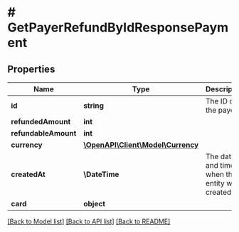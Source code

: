 # # GetPayerRefundByIdResponsePayment

## Properties

Name | Type | Description | Notes
------------ | ------------- | ------------- | -------------
**id** | **string** | The ID of the payer |
**refundedAmount** | **int** |  |
**refundableAmount** | **int** |  |
**currency** | [**\OpenAPI\Client\Model\Currency**](Currency.md) |  |
**createdAt** | **\DateTime** | The date and time when the entity was created |
**card** | **object** |  | [optional]

[[Back to Model list]](../../README.md#models) [[Back to API list]](../../README.md#endpoints) [[Back to README]](../../README.md)
